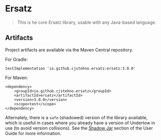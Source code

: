 # Ersatz 

> This is he core Ersatz library, usable with any Java-based language.

## Artifacts

Project artifacts are available via the Maven Central repository.

For Gradle:

    testImplementation 'io.github.cjstehno.ersatz:ersatz:3.0.0'

For Maven:

    <dependency>
        <groupId>io.github.cjstehno.ersatz</groupId>
        <artifactId>ersatz</artifactId>
        <version>3.0.0</version>
        <scope>test</scope>
    </dependency>
    
Alternately, there is a `safe` (shadowed) version of the library available, which is useful in cases where you already  have a version of Undertow in use (to avoid version collisions). See the [Shadow Jar](http://cjstehno.github.io/ersatz/docs/user_guide.html#_shadow_jar) 
section of the User Guide for more information.